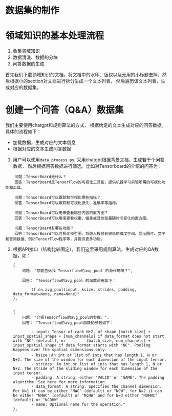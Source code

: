 # 数据集的制作

# 领域知识的基本处理流程
1. 收集领域知识
2. 数据清洗、数据的分块
3. 问答数据的生成

首先我们下载领域知识的文档，将文档中的水印、版权以及无用的小标题去掉，然后根据小的section对文档进行拆分生成一个文本列表，
然后遍历该文本列表，生成对应的数据集。

# 创建一个问答（Q&A）数据集
我们主要使用chatgpt和规则算法的方式， 根据给定的文本生成对应的问答数据。具体的流程如下：

* 加载数据，生成对应的文本信息
* 根据对应的文本生成问答数据

1. 用户可以使用`data_process.py`, 采用chatgpt根据背景文档，生成若干个问答数据， 然后根据问答数据进行筛选。比如对Tensorboard的介绍的问答为：
```
    问题：TensorBoard是什么？
    回答：TensorBoard是TensorFlow的可视化工具包，提供机器学习实验所需的可视化功能和工具。

    问题：TensorBoard可以跟踪和可视化哪些指标？
    回答：TensorBoard可以跟踪和可视化损失、准确率等指标。

    问题：TensorBoard可以用来查看哪些内容的直方图？
    回答：TensorBoard可以用来查看权重、偏差或其他张量随时间变化的直方图。

    问题：TensorBoard有哪些功能？
    回答：TensorBoard可以可视化模型图、将嵌入投射到较低的维度空间、显示图片、文字和音频数据、剖析TensorFlow程序等，并提供更多功能。
```


2. 根据API接口（结构比较固定），我们这里采用规则算法，生成对应的QA数据，如：

    ```
    {
        问题: "您能告诉我 Tensorflow的avg_pool 的源代码吗？", 

        回答： "Tensorflow的avg_pool 的函数调用如下：

            tf.nn.avg_pool(input, ksize, strides, padding, data_format=None, name=None)"
    }, 
    
    
    {
        问题: "介绍Tensorflow的avg_pool的参数。", 
        回答： "Tensorflow的avg_pool函数的参数如下：
        
            - input: Tensor of rank N+2, of shape [batch_size] + input_spatial_shape + [num_channels] if data_format does not start with "NC" (default), or         [batch_size, num_channels] + input_spatial_shape if data_format starts with "NC". Pooling happens over the spatial dimensions only.
            - ksize：An int or list of ints that has length 1, N or N+2. The size of the window for each dimension of the input tensor.
            - strides: An int or list of ints that has length 1, N or N+2. The stride of the sliding window for each dimension of the input tensor.
            - padding: A string, either 'VALID' or 'SAME'. The padding algorithm. See here for more information.
            - data_format: A string. Specifies the channel dimension. For N=1 it can be either "NWC" (default) or "NCW", for N=2 it can be either "NHWC" (default) or "NCHW" and for N=3 either "NDHWC" (default) or "NCDHW".
            - name: Optional name for the operation."
    }, 
    ```
